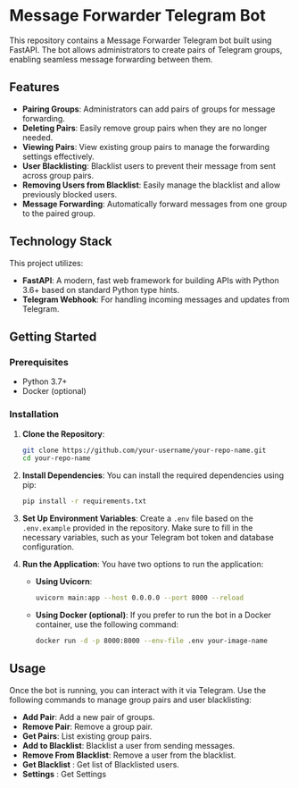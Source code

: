 # Message Forwarder Telegram Bot

This repository contains a Message Forwarder Telegram bot built using FastAPI. The bot allows administrators to create pairs of Telegram groups, enabling seamless message forwarding between them.

## Features

- **Pairing Groups**: Administrators can add pairs of groups for message forwarding.
- **Deleting Pairs**: Easily remove group pairs when they are no longer needed.
- **Viewing Pairs**: View existing group pairs to manage the forwarding settings effectively.
- **User Blacklisting**: Blacklist users to prevent their message from sent across group pairs.
- **Removing Users from Blacklist**: Easily manage the blacklist and allow previously blocked users.
- **Message Forwarding**: Automatically forward messages from one group to the paired group.

## Technology Stack

This project utilizes:
- **FastAPI**: A modern, fast web framework for building APIs with Python 3.6+ based on standard Python type hints.
- **Telegram Webhook**: For handling incoming messages and updates from Telegram.

## Getting Started

### Prerequisites

- Python 3.7+
- Docker (optional)

### Installation

1. **Clone the Repository**:
   ```bash
   git clone https://github.com/your-username/your-repo-name.git
   cd your-repo-name
   ```

2. **Install Dependencies**:
   You can install the required dependencies using pip:
   ```bash
   pip install -r requirements.txt
   ```

3. **Set Up Environment Variables**:
   Create a `.env` file based on the `.env.example` provided in the repository. Make sure to fill in the necessary variables, such as your Telegram bot token and database configuration.

4. **Run the Application**:
   You have two options to run the application:

   - **Using Uvicorn**:
     ```bash
     uvicorn main:app --host 0.0.0.0 --port 8000 --reload
     ```
   - **Using Docker (optional)**:
     If you prefer to run the bot in a Docker container, use the following command:
     ```bash
     docker run -d -p 8000:8000 --env-file .env your-image-name
     ```

## Usage

Once the bot is running, you can interact with it via Telegram. Use the following commands to manage group pairs and user blacklisting:

- **Add Pair**: Add a new pair of groups.
- **Remove Pair**: Remove a group pair.
- **Get Pairs**: List existing group pairs.
- **Add to Blacklist**: Blacklist a user from sending messages.
- **Remove From Blacklist**: Remove a user from the blacklist.
- **Get Blacklist** : Get list of Blacklisted users.
-  **Settings** : Get Settings


